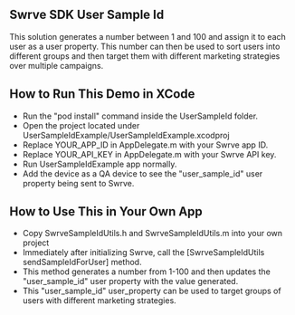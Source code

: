 Swrve SDK User Sample Id
-------------------------
This solution generates a number between 1 and 100 and assign it to each user as a user property. 
This number can then be used to sort users into different groups and then target them with different marketing strategies over multiple campaigns.

How to Run This Demo in XCode
----------------------------
- Run the "pod install" command inside the UserSampleId folder.
- Open the project located under UserSampleIdExample/UserSampleIdExample.xcodproj
- Replace YOUR_APP_ID in AppDelegate.m with your Swrve app ID.
- Replace YOUR_API_KEY in AppDelegate.m with your Swrve API key.
- Run UserSampleIdExample app normally.
- Add the device as a QA device to see the "user_sample_id" user property being sent to Swrve.

How to Use This in Your Own App
-------------------------------
- Copy SwrveSampleIdUtils.h and SwrveSampleIdUtils.m into your own project
- Immediately after initializing Swrve, call the [SwrveSampleIdUtils sendSampleIdForUser] method.
- This method generates a number from 1-100 and then updates the "user_sample_id" user property with the value generated.
- This "user_sample_id" user_property can be used to target groups of users with different marketing strategies.
